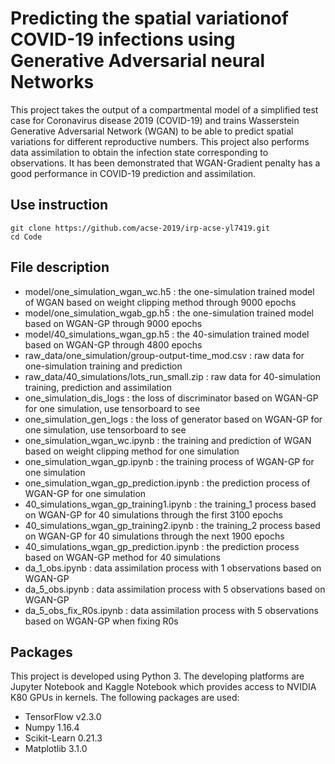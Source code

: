 
# Predicting the spatial variationof COVID-19 infections using Generative Adversarial neural Networks
This project takes the output of a compartmental model of a simplified test case for Coronavirus disease 2019 (COVID-19) and trains Wasserstein Generative Adversarial Network (WGAN) to be able to predict spatial variations for different reproductive numbers. This project also performs data assimilation to obtain the infection state corresponding to observations. It has been demonstrated that WGAN-Gradient penalty has a good performance in COVID-19 prediction and assimilation.
## Use instruction
```
git clone https://github.com/acse-2019/irp-acse-yl7419.git
cd Code
```
## File description
- model/one_simulation_wgan_wc.h5 : the one-simulation trained model of WGAN based on weight clipping method through 9000 epochs
- model/one_simulation_wgab_gp.h5 : the one-simulation trained model based on WGAN-GP through 9000 epochs
- model/40_simulations_wgan_gp.h5 : the 40-simulation trained model based on WGAN-GP through 4800 epochs
- raw_data/one_simulation/group-output-time_mod.csv : raw data for one-simulation training and prediction
- raw_data/40_simulations/lots_run_small.zip : raw data for 40-simulation training, prediction and assimilation 
- one_simulation_dis_logs :  the loss of discriminator based on WGAN-GP for one simulation, use tensorboard to see
- one_simulation_gen_logs : the loss of generator based on WGAN-GP for one simulation, use tensorboard to see
- one_simulation_wgan_wc.ipynb : the training and prediction of WGAN based on weight clipping method for one simulation
- one_simulation_wgan_gp.ipynb : the training process of  WGAN-GP for one simulation
- one_simulation_wgan_gp_prediction.ipynb : the prediction process of WGAN-GP for one simulation
- 40_simulations_wgan_gp_training1.ipynb : the training_1 process based on WGAN-GP for 40 simulations through the first 3100 epochs
- 40_simulations_wgan_gp_training2.ipynb : the training_2 process based on WGAN-GP for 40 simulations through the next 1900 epochs
- 40_simulations_wgan_gp_prediction.ipynb : the prediction process based on WGAN-GP method for 40 simulations
- da_1_obs.ipynb : data assimilation process with 1 observations based on WGAN-GP
- da_5_obs.ipynb : data assimilation process with 5 observations based on WGAN-GP
- da_5_obs_fix_R0s.ipynb : data assimilation process with 5 observations based on WGAN-GP when fixing R0s

## Packages
This project is developed using Python 3. The developing platforms are Jupyter Notebook and Kaggle Notebook which provides access to NVIDIA K80 GPUs in kernels. The following packages are used:
- TensorFlow v2.3.0
- Numpy 1.16.4
- Scikit-Learn 0.21.3
- Matplotlib 3.1.0
